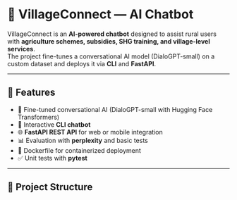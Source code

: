 # 🌾 VillageConnect — AI Chatbot

VillageConnect is an **AI-powered chatbot** designed to assist rural users with **agriculture schemes, subsidies, SHG training, and village-level services**.  
The project fine-tunes a conversational AI model (DialoGPT-small) on a custom dataset and deploys it via **CLI** and **FastAPI**.

---

## 🚀 Features
- 🤖 Fine-tuned conversational AI (DialoGPT-small with Hugging Face Transformers)
- 💬 Interactive **CLI chatbot**
- 🌐 **FastAPI REST API** for web or mobile integration
- 📊 Evaluation with **perplexity** and basic tests
- 🐳 Dockerfile for containerized deployment
- ✅ Unit tests with **pytest**

---

## 📂 Project Structure
